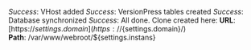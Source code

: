 *Success*: VHost added
*Success*: VersionPress tables created
*Success*: Database synchronized
*Success*: All done. Clone created here:
**URL**: [https://${settings.domain}](https://${settings.domain}/)  
**Path**:  /var/www/webroot/${settings.instans}  
